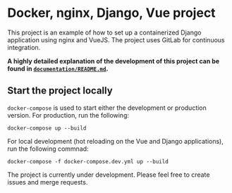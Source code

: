 # Docker, nginx, Django, Vue project

This project is an example of how to set up a containerized Django application using nginx and VueJS. The project uses GitLab for continuous integration. 

**A highly detailed explanation of the development of this project can be found in [`documentation/README.md`](/documentation/README.md).**

## Start the project locally

`docker-compose` is used to start either the development or production version. For production, run the following:

```
docker-compose up --build
```

For local development (hot reloading on the Vue and Django applications), run the following commnad:

```
docker-compose -f docker-compose.dev.yml up --build
```

The project is currently under development. Please feel free to create issues and merge requests.